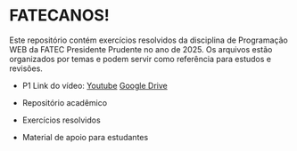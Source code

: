 # FATECANOS!

Este repositório contém exercícios resolvidos da disciplina de Programação WEB da FATEC Presidente Prudente no ano de 2025. Os arquivos estão organizados por temas e podem servir como referência para estudos e revisões.

- P1
Link do vídeo: [Youtube](https://youtu.be/Q4yZFVpAYSE) [Google Drive](https://drive.google.com/file/d/1sLSA8W1o7OqqBoW7LWpaDvTrKzXz_GQs/view?usp=drive_link)

- Repositório acadêmico
- Exercícios resolvidos
- Material de apoio para estudantes
